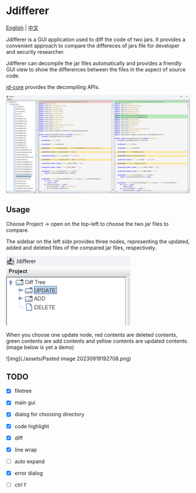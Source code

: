 # Jdifferer

[English](readme.md) | [中文](readme-zh.md)

Jdifferer is a GUI application used to diff the code of two jars. It provides a convenient approach to compare the differeces of jars file for developer and security researcher.

Jdifferer can decompile the jar files automatically and provides a friendly GUI view to show the differences between the files in the aspect of source code.

[jd-core](https://github.com/java-decompiler/jd-core) provides the decompiling APIs.

![image-20230926115942438](./assets/image-20230926115942438.png)   


## Usage

Choose Project -> open on the top-left to choose the two jar files to compare.

The sidebar on the left side provides three nodes, representing the updated, added and deleted files of the compared jar files, respectively.

![image-20230926120322733](./assets/image-20230926120322733.png)

When you choose one update node, red contents are deleted contents, green contents are add contents and yellow contents are updated contents. (image below is yet a demo)

![img](./assets/Pasted image 20230919192708.png)

## TODO

- [x] filetree
- [x] main gui
- [x] dialog for choosing directory
- [x] code highlight
- [x] diff
- [x] line wrap
- [ ] auto expand
- [x] error dialog
- [ ] ctrl f

